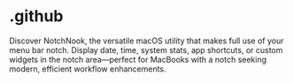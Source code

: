 # .github
Discover NotchNook, the versatile macOS utility that makes full use of your menu bar notch. Display date, time, system stats, app shortcuts, or custom widgets in the notch area—perfect for MacBooks with a notch seeking modern, efficient workflow enhancements.

